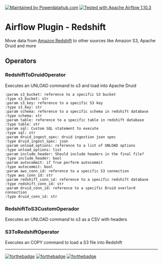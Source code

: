 [![Maintained by Powerdatahub.com](https://img.shields.io/badge/maintained%20by-powerdatahub.com-%233D4DFE.svg?style=for-the-badge)](https://powerdatahub.com/?ref=repo_aws_airflow) [![Tested with Apache Airflow 1.10.3](https://img.shields.io/badge/Tested%20with%20Apache%20Airflow-1.10.3-3D4DFE.svg?style=for-the-badge)](https://github.com/apache/airflow/)

# Airflow Plugin - Redshift

Move data from [Amazon Redshift](https://aws.amazon.com/pt/redshift/) to other sources like Amazon S3, Apache Druid and more

## Operators

### RedshiftToDruidOperator

Executes an UNLOAD command to s3 and load into Apache Druid

```
:param s3_bucket: reference to a specific S3 bucket
:type s3_bucket: str
:param s3_key: reference to a specific S3 key
:type s3_key: str
:param schema: reference to a specific schema in redshift database
:type schema: str
:param table: reference to a specific table in redshift database
:type table: str
:param sql: Custom SQL statement to execute
:type sql: str
:param druid_ingest_spec: druid ingestion json spec
:type druid_ingest_spec: json
:param unload_options: reference to a list of UNLOAD options
:type unload_options: list
:param include_header: Should include headers in the final file?
:type include_header: bool
:param autocommit: if True perform autocommit
:type autocommit: bool
:param aws_conn_id: reference to a specific S3 connection
:type aws_conn_id: str
:param redshift_conn_id: reference to a specific redshift database
:type redshift_conn_id: str
:param druid_conn_id: reference to a specific Druid overlord connection
:type druid_conn_id: str
```
### RedshiftToS3CustomOperador

Executes an UNLOAD command to s3 as a CSV with headers

### S3ToRedshiftOperator

Executes an COPY command to load a S3 file into Redshift

---
[![forthebadge](https://forthebadge.com/images/badges/made-with-python.svg)](https://forthebadge.com) [![forthebadge](https://forthebadge.com/images/badges/contains-cat-gifs.svg)](https://forthebadge.com) [![forthebadge](https://forthebadge.com/images/badges/60-percent-of-the-time-works-every-time.svg)](https://forthebadge.com)
